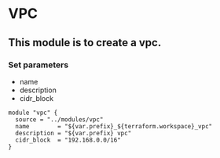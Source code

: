 # VPC

## This module is to create a vpc.

### Set parameters

* name
* description
* cidr_block

```
module "vpc" {
  source = "../modules/vpc"
  name        = "${var.prefix}_${terraform.workspace}_vpc"
  description = "${var.prefix} vpc"
  cidr_block  = "192.168.0.0/16"
}
```
